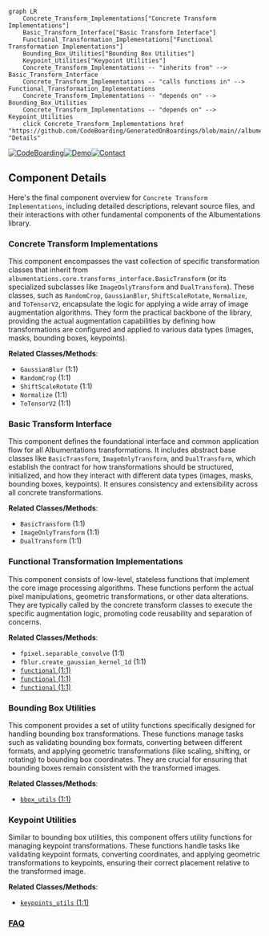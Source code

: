 ```mermaid
graph LR
    Concrete_Transform_Implementations["Concrete Transform Implementations"]
    Basic_Transform_Interface["Basic Transform Interface"]
    Functional_Transformation_Implementations["Functional Transformation Implementations"]
    Bounding_Box_Utilities["Bounding Box Utilities"]
    Keypoint_Utilities["Keypoint Utilities"]
    Concrete_Transform_Implementations -- "inherits from" --> Basic_Transform_Interface
    Concrete_Transform_Implementations -- "calls functions in" --> Functional_Transformation_Implementations
    Concrete_Transform_Implementations -- "depends on" --> Bounding_Box_Utilities
    Concrete_Transform_Implementations -- "depends on" --> Keypoint_Utilities
    click Concrete_Transform_Implementations href "https://github.com/CodeBoarding/GeneratedOnBoardings/blob/main//albumentations/Concrete_Transform_Implementations.md" "Details"
```
[![CodeBoarding](https://img.shields.io/badge/Generated%20by-CodeBoarding-9cf?style=flat-square)](https://github.com/CodeBoarding/CodeBoarding)[![Demo](https://img.shields.io/badge/Try%20our-Demo-blue?style=flat-square)](https://www.codeboarding.org/demo)[![Contact](https://img.shields.io/badge/Contact%20us%20-%20contact@codeboarding.org-lightgrey?style=flat-square)](mailto:contact@codeboarding.org)

## Component Details

Here's the final component overview for `Concrete Transform Implementations`, including detailed descriptions, relevant source files, and their interactions with other fundamental components of the Albumentations library.

### Concrete Transform Implementations
This component encompasses the vast collection of specific transformation classes that inherit from `albumentations.core.transforms_interface.BasicTransform` (or its specialized subclasses like `ImageOnlyTransform` and `DualTransform`). These classes, such as `RandomCrop`, `GaussianBlur`, `ShiftScaleRotate`, `Normalize`, and `ToTensorV2`, encapsulate the logic for applying a wide array of image augmentation algorithms. They form the practical backbone of the library, providing the actual augmentation capabilities by defining how transformations are configured and applied to various data types (images, masks, bounding boxes, keypoints).


**Related Classes/Methods**:

- `GaussianBlur` (1:1)
- `RandomCrop` (1:1)
- `ShiftScaleRotate` (1:1)
- `Normalize` (1:1)
- `ToTensorV2` (1:1)


### Basic Transform Interface
This component defines the foundational interface and common application flow for all Albumentations transformations. It includes abstract base classes like `BasicTransform`, `ImageOnlyTransform`, and `DualTransform`, which establish the contract for how transformations should be structured, initialized, and how they interact with different data types (images, masks, bounding boxes, keypoints). It ensures consistency and extensibility across all concrete transformations.


**Related Classes/Methods**:

- `BasicTransform` (1:1)
- `ImageOnlyTransform` (1:1)
- `DualTransform` (1:1)


### Functional Transformation Implementations
This component consists of low-level, stateless functions that implement the core image processing algorithms. These functions perform the actual pixel manipulations, geometric transformations, or other data alterations. They are typically called by the concrete transform classes to execute the specific augmentation logic, promoting code reusability and separation of concerns.


**Related Classes/Methods**:

- `fpixel.separable_convolve` (1:1)
- `fblur.create_gaussian_kernel_1d` (1:1)
- <a href="https://github.com/albumentations-team/albumentations/blob/master/albumentations/augmentations/blur/functional.py#L1-L1" target="_blank" rel="noopener noreferrer">`functional` (1:1)</a>
- <a href="https://github.com/albumentations-team/albumentations/blob/master/albumentations/augmentations/blur/functional.py#L1-L1" target="_blank" rel="noopener noreferrer">`functional` (1:1)</a>
- <a href="https://github.com/albumentations-team/albumentations/blob/master/albumentations/augmentations/blur/functional.py#L1-L1" target="_blank" rel="noopener noreferrer">`functional` (1:1)</a>


### Bounding Box Utilities
This component provides a set of utility functions specifically designed for handling bounding box transformations. These functions manage tasks such as validating bounding box formats, converting between different formats, and applying geometric transformations (like scaling, shifting, or rotating) to bounding box coordinates. They are crucial for ensuring that bounding boxes remain consistent with the transformed images.


**Related Classes/Methods**:

- <a href="https://github.com/albumentations-team/albumentations/blob/master/albumentations/core/bbox_utils.py#L1-L1" target="_blank" rel="noopener noreferrer">`bbox_utils` (1:1)</a>


### Keypoint Utilities
Similar to bounding box utilities, this component offers utility functions for managing keypoint transformations. These functions handle tasks like validating keypoint formats, converting coordinates, and applying geometric transformations to keypoints, ensuring their correct placement relative to the transformed image.


**Related Classes/Methods**:

- <a href="https://github.com/albumentations-team/albumentations/blob/master/albumentations/core/keypoints_utils.py#L1-L1" target="_blank" rel="noopener noreferrer">`keypoints_utils` (1:1)</a>




### [FAQ](https://github.com/CodeBoarding/GeneratedOnBoardings/tree/main?tab=readme-ov-file#faq)